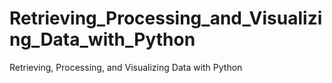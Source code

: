 # Retrieving_Processing_and_Visualizing_Data_with_Python
Retrieving, Processing, and Visualizing Data with Python

